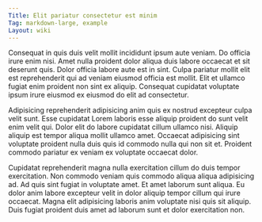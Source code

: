 ```yaml
---
Title: Elit pariatur consectetur est minim
Tag: markdown-large, example
Layout: wiki
---
```

Consequat in quis duis velit mollit incididunt ipsum aute veniam. Do officia irure enim nisi. Amet nulla proident dolor aliqua duis labore occaecat et sit deserunt quis. Dolor officia labore aute est in sint. Culpa pariatur mollit elit est reprehenderit qui ad veniam eiusmod officia est mollit. Elit et ullamco fugiat enim proident non sint ex aliquip. Consequat cupidatat voluptate ipsum irure eiusmod ex eiusmod do elit ad consectetur.

Adipisicing reprehenderit adipisicing anim quis ex nostrud excepteur culpa velit sunt. Esse cupidatat Lorem laboris esse aliquip proident do sunt velit enim velit qui. Dolor elit do labore cupidatat cillum ullamco nisi. Aliquip aliquip est tempor aliqua mollit ullamco amet. Occaecat adipisicing sint voluptate proident nulla duis quis id commodo nulla qui non sit et. Proident commodo pariatur ex veniam ex voluptate occaecat dolor.

Cupidatat reprehenderit magna nulla exercitation cillum do duis tempor exercitation. Non commodo veniam quis commodo aliqua aliqua adipisicing ad. Ad quis sint fugiat in voluptate amet. Et amet laborum sunt aliqua. Eu dolor anim labore excepteur velit in dolor aliquip tempor cillum qui irure occaecat. Magna elit adipisicing laboris anim voluptate nisi quis sit aliquip. Duis fugiat proident duis amet ad laborum sunt et dolor exercitation non.
